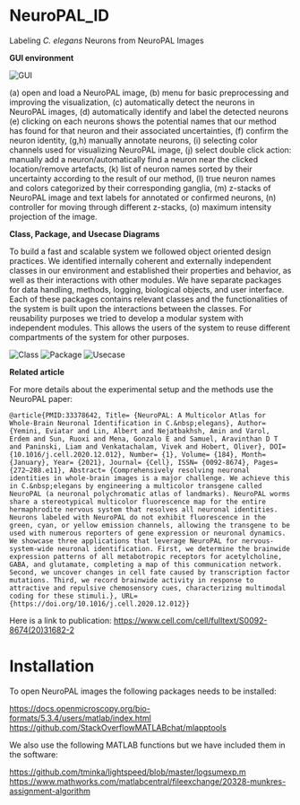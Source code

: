 # NeuroPAL_ID
Labeling *C. elegans* Neurons from NeuroPAL Images

**GUI environment**


![GUI](https://dl.dropboxusercontent.com/s/0217ga414rpwepk/GUI-labeled.png)

(a) open and load a NeuroPAL image, (b) menu for basic preprocessing and improving the visualization, (c) automatically detect the neurons in NeuroPAL images, (d) automatically identify and label the detected neurons (e) clicking on each neurons shows the potential names that our method has found for that neuron and their associated uncertainties, (f) confirm the neuron identity, (g,h) manually annotate neurons, (i) selecting color channels used for visualizing NeuroPAL image, (j) select double click action: manually add a neuron/automatically find a neuron near the clicked location/remove artefacts, (k) list of neuron names sorted by their uncertainty according to the result of our method, (l) true neuron names and colors categorized by their corresponding ganglia, (m) z-stacks of NeuroPAL image and text labels for annotated or confirmed neurons, (n) controller for moving through different z-stacks, (o) maximum intensity projection of the image.

**Class, Package, and Usecase Diagrams**


To build a fast and scalable system we followed object oriented design practices. We identified internally coherent and externally independent classes in our environment and established their properties and behavior, as well as their interactions with other modules. We have separate packages for data handling, methods, logging, biological objects, and user interface. Each of these packages contains relevant classes and the functionalities of the system is built upon the interactions between the classes. For reusability purposes we tried to develop a modular system with independent modules. This allows the users of the system to reuse different compartments of the system for other purposes.

![Class](https://dl.dropboxusercontent.com/s/ngtlg5q4k7vlqcs/Class.png)
![Package](https://dl.dropboxusercontent.com/s/6en1q28tfdze7h9/Package.png)
![Usecase](https://dl.dropboxusercontent.com/s/xmapjhtnlfylozz/Usecase.png)

**Related article**

For more details about the experimental setup and the methods use the NeuroPAL paper:

```
@article{PMID:33378642, Title= {NeuroPAL: A Multicolor Atlas for Whole-Brain Neuronal Identification in C.&nbsp;elegans}, Author= {Yemini, Eviatar and Lin, Albert and Nejatbakhsh, Amin and Varol, Erdem and Sun, Ruoxi and Mena, Gonzalo E and Samuel, Aravinthan D T and Paninski, Liam and Venkatachalam, Vivek and Hobert, Oliver}, DOI= {10.1016/j.cell.2020.12.012}, Number= {1}, Volume= {184}, Month= {January}, Year= {2021}, Journal= {Cell}, ISSN= {0092-8674}, Pages= {272—288.e11}, Abstract= {Comprehensively resolving neuronal identities in whole-brain images is a major challenge. We achieve this in C.&nbsp;elegans by engineering a multicolor transgene called NeuroPAL (a neuronal polychromatic atlas of landmarks). NeuroPAL worms share a stereotypical multicolor fluorescence map for the entire hermaphrodite nervous system that resolves all neuronal identities. Neurons labeled with NeuroPAL do not exhibit fluorescence in the green, cyan, or yellow emission channels, allowing the transgene to be used with numerous reporters of gene expression or neuronal dynamics. We showcase three applications that leverage NeuroPAL for nervous-system-wide neuronal identification. First, we determine the brainwide expression patterns of all metabotropic receptors for acetylcholine, GABA, and glutamate, completing a map of this communication network. Second, we uncover changes in cell fate caused by transcription factor mutations. Third, we record brainwide activity in response to attractive and repulsive chemosensory cues, characterizing multimodal coding for these stimuli.}, URL= {https://doi.org/10.1016/j.cell.2020.12.012}}
```

Here is a link to publication: https://www.cell.com/cell/fulltext/S0092-8674(20)31682-2

# Installation

To open NeuroPAL images the following packages needs to be installed:

https://docs.openmicroscopy.org/bio-formats/5.3.4/users/matlab/index.html
https://github.com/StackOverflowMATLABchat/mlapptools

We also use the following MATLAB functions but we have included them in the software:

https://github.com/tminka/lightspeed/blob/master/logsumexp.m
https://www.mathworks.com/matlabcentral/fileexchange/20328-munkres-assignment-algorithm

